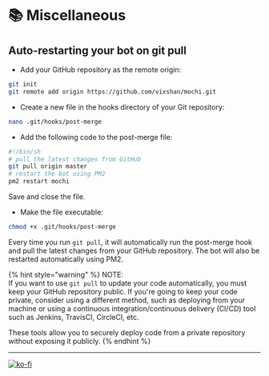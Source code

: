 # 📚 Miscellaneous

## Auto-restarting your bot on git pull

* Add your GitHub repository as the remote origin:

```bash
git init
git remote add origin https://github.com/vixshan/mochi.git
```

* Create a new file in the hooks directory of your Git repository:

```bash
nano .git/hooks/post-merge
```

* Add the following code to the post-merge file:

```bash
#!/bin/sh
# pull the latest changes from GitHub
git pull origin master
# restart the bot using PM2
pm2 restart mochi
```

Save and close the file.

* Make the file executable:

```bash
chmod +x .git/hooks/post-merge
```

Every time you run `git pull`, it will automatically run the post-merge hook and pull the latest changes from your GitHub repository. The bot will also be restarted automatically using PM2.

{% hint style="warning" %}
NOTE:\
If you want to use `git pull` to update your code automatically, you must keep your GitHub repository public. If you're going to keep your code private, consider using a different method, such as deploying from your machine or using a continuous integration/continuous delivery (CI/CD) tool such as Jenkins, TravisCI, CircleCI, etc.&#x20;

These tools allow you to securely deploy code from a private repository without exposing it publicly.
{% endhint %}

***

[![ko-fi](https://ko-fi.com/img/githubbutton\_sm.svg)](https://ko-fi.com/vikshan)